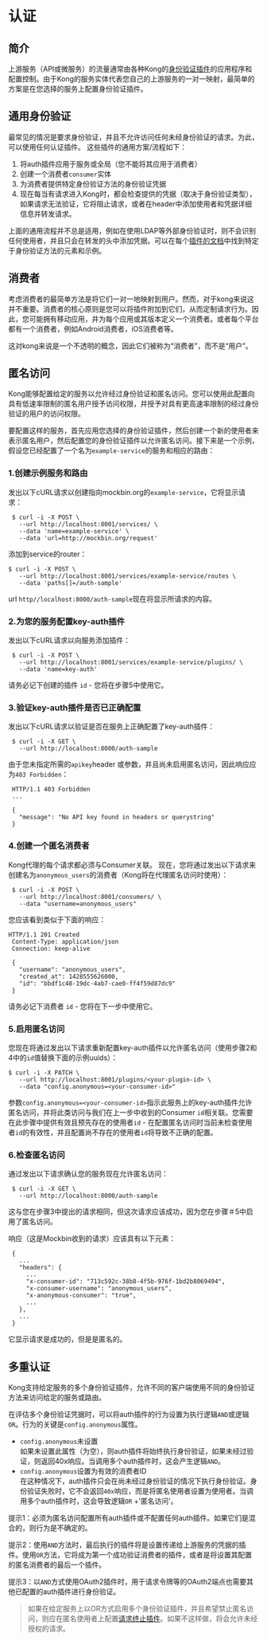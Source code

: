 # 认证

## 简介

上游服务（API或微服务）的流量通常由各种Kong的[身份验证插件](https://konghq.com/plugins/)的应用程序和配置控制。由于Kong的服务实体代表您自己的上游服务的一对一映射，最简单的方案是在您选择的服务上配置身份验证插件。

## 通用身份验证

最常见的情况是要求身份验证，并且不允许访问任何未经身份验证的请求。为此，可以使用任何认证插件。
这些插件的通用方案/流程如下：

1. 将auth插件应用于服务或全局（您不能将其应用于消费者） 
2. 创建一个消费者`consumer`实体
3. 为消费者提供特定身份验证方法的身份验证凭据
4. 现在每当有请求进入Kong时，都会检查提供的凭据（取决于身份验证类型），如果请求无法验证，它将阻止请求，或者在header中添加使用者和凭据详细信息并转发请求。

上面的通用流程并不总是适用，例如在使用LDAP等外部身份验证时，则不会识别任何使用者，并且只会在转发的头中添加凭据。可以在每个[插件的文档](https://konghq.com/plugins/)中找到特定于身份验证方法的元素和示例。

## 消费者

考虑消费者的最简单方法是将它们一对一地映射到用户。然而，对于kong来说这并不重要。消费者的核心原则是您可以将插件附加到它们，从而定制请求行为。因此，您可能拥有移动应用，并为每个应用或其版本定义一个消费者。或者每个平台都有一个消费者，例如Android消费者，iOS消费者等。

这对kong来说是一个不透明的概念，因此它们被称为“消费者”，而不是“用户”。

## 匿名访问

Kong能够配置给定的服务以允许经过身份验证和匿名访问。您可以使用此配置向具有低速率限制的匿名用户授予访问权限，并授予对具有更高速率限制的经过身份验证的用户的访问权限。

要配置这样的服务，首先应用您选择的身份验证插件，然后创建一个新的使用者来表示匿名用户，然后配置您的身份验证插件以允许匿名访问。接下来是一个示例，假设您已经配置了一个名为`example-service`的服务和相应的路由：

### 1.创建示例服务和路由

发出以下cURL请求以创建指向mockbin.org的`example-service`，它将显示请求：
```
 $ curl -i -X POST \
   --url http://localhost:8001/services/ \
   --data 'name=example-service' \
   --data 'url=http://mockbin.org/request'
```
添加到service的router：
```
$ curl -i -X POST \
   --url http://localhost:8001/services/example-service/routes \
   --data 'paths[]=/auth-sample'
```

url `http//localhost:8000/auth-sample`现在将显示所请求的内容。

### 2.为您的服务配置key-auth插件

发出以下cURL请求以向服务添加插件：
```
 $ curl -i -X POST \
   --url http://localhost:8001/services/example-service/plugins/ \
   --data 'name=key-auth'
```

请务必记下创建的插件 `id` - 您将在步骤5中使用它。

### 3.验证key-auth插件是否已正确配置

发出以下cURL请求以验证是否在服务上正确配置了key-auth插件：
```
 $ curl -i -X GET \
   --url http://localhost:8000/auth-sample
```
由于您未指定所需的`apikey`header	或参数，并且尚未启用匿名访问，因此响应应为`403 Forbidden`：
```
 HTTP/1.1 403 Forbidden
 ...

 {
   "message": "No API key found in headers or querystring"
 }
```

### 4.创建一个匿名消费者

Kong代理的每个请求都必须与Consumer关联。
现在，您将通过发出以下请求来创建名为`anonymous_users`的消费者（Kong将在代理匿名访问时使用）：
```
 $ curl -i -X POST \
   --url http://localhost:8001/consumers/ \
   --data "username=anonymous_users"
```
您应该看到类似于下面的响应：
```
HTTP/1.1 201 Created
 Content-Type: application/json
 Connection: keep-alive

 {
   "username": "anonymous_users",
   "created_at": 1428555626000,
   "id": "bbdf1c48-19dc-4ab7-cae0-ff4f59d87dc9"
 }
```
请务必记下消费者 `id` - 您将在下一步中使用它。

### 5.启用匿名访问

您现在将通过发出以下请求重新配置key-auth插件以允许匿名访问（使用步骤2和4中的`id`值替换下面的示例uuids）：

```
$ curl -i -X PATCH \
   --url http://localhost:8001/plugins/<your-plugin-id> \
   --data "config.anonymous=<your-consumer-id>"
```

参数`config.anonymous=<your-consumer-id>`指示此服务上的key-auth插件允许匿名访问，并将此类访问与我们在上一步中收到的Consumer `id`相关联。您需要在此步骤中提供有效且预先存在的使用者`id` - 在配置匿名访问时当前未检查使用者`id`的有效性，并且配置尚不存在的使用者`id`将导致不正确的配置。

### 6.检查匿名访问

通过发出以下请求确认您的服务现在允许匿名访问：
```
 $ curl -i -X GET \
   --url http://localhost:8000/auth-sample
```

这与您在步骤3中提出的请求相同，但这次请求应该成功，因为您在步骤＃5中启用了匿名访问。

响应（这是Mockbin收到的请求）应该具有以下元素：
```
 {
   ...
   "headers": {
     ...
     "x-consumer-id": "713c592c-38b8-4f5b-976f-1bd2b8069494",
     "x-consumer-username": "anonymous_users",
     "x-anonymous-consumer": "true",
     ...
   },
   ...
 }
```

它显示请求是成功的，但是是匿名的。


## 多重认证

Kong支持给定服务的多个身份验证插件，允许不同的客户端使用不同的身份验证方法来访问给定的服务或路由。

在评估多个身份验证凭据时，可以将auth插件的行为设置为执行逻辑`AND`或逻辑`OR`。行为的关键是`config.anonymous`属性。
- `config.anonymous`未设置  
	如果未设置此属性（为空），则auth插件将始终执行身份验证，如果未经过验证，则返回40x响应。当调用多个auth插件时，这会产生逻辑`AND`。
- `config.anonymous`设置为有效的消费者ID  
	在这种情况下，auth插件只会在尚未经过身份验证的情况下执行身份验证。身份验证失败时，它不会返回`40x`响应，而是将匿名使用者设置为使用者。当调用多个auth插件时，这会导致逻辑`OR` +'匿名访问'。
    
提示1：必须为匿名访问配置所有auth插件或不配置任何auth插件。如果它们是混合的，则行为是不确定的。

提示2：使用`AND`方法时，最后执行的插件将是设置传递给上游服务的凭据的插件。使用`OR`方法，它将成为第一个成功验证消费者的插件，或者是将设置其配置的匿名消费者的最后一个插件。

提示3：以`AND`方式使用OAuth2插件时，用于请求令牌等的OAuth2端点也需要其他已配置的auth插件进行身份验证。

> 如果在给定服务上以OR方式启用多个身份验证插件，并且希望禁止匿名访问，则应在匿名使用者上配置[请求终止插件](https://docs.konghq.com/plugins/request-termination)。如果不这样做，将会允许未经授权的请求。














